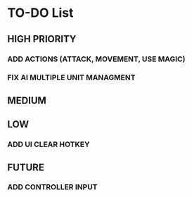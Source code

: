 # TO-DO List


## HIGH PRIORITY
### ADD ACTIONS (ATTACK, MOVEMENT, USE MAGIC)
### FIX AI MULTIPLE UNIT MANAGMENT

## MEDIUM

## LOW
### ADD UI CLEAR HOTKEY

## FUTURE
### ADD CONTROLLER INPUT